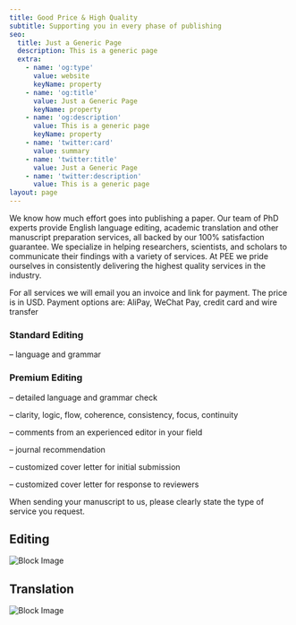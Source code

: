 ```yaml
---
title: Good Price & High Quality
subtitle: Supporting you in every phase of publishing
seo:
  title: Just a Generic Page
  description: This is a generic page
  extra:
    - name: 'og:type'
      value: website
      keyName: property
    - name: 'og:title'
      value: Just a Generic Page
      keyName: property
    - name: 'og:description'
      value: This is a generic page
      keyName: property
    - name: 'twitter:card'
      value: summary
    - name: 'twitter:title'
      value: Just a Generic Page
    - name: 'twitter:description'
      value: This is a generic page
layout: page
---
```

We know how much effort goes into publishing a paper. Our team of PhD experts provide English language editing, academic translation and other manuscript preparation services, all backed by our 100% satisfaction guarantee. We specialize in helping researchers, scientists, and scholars to communicate their findings with a variety of services. At PEE we pride ourselves in consistently delivering the highest quality services in the industry.

For all services we will email you an invoice and link for payment. The price is in USD. Payment options are: AliPay, WeChat Pay, credit card and wire transfer

### Standard Editing

– language and grammar

### Premium Editing

– detailed language and grammar check 

– clarity, logic, flow, coherence, consistency, focus, continuity

 – comments from an experienced editor in your field 

– journal recommendation 

– customized cover letter for initial submission 

– customized cover letter for response to reviewers



When sending your manuscript to us, please clearly state the type of service you request.


## Editing

![Block Image](/images/editing.png)

## Translation
![Block Image](/images/translation.png)


